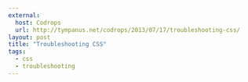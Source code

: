 ```yaml
---
external: 
  host: Codrops
  url: http://tympanus.net/codrops/2013/07/17/troubleshooting-css/
layout: post
title: "Troubleshooting CSS"
tags:
  - css
  - troubleshooting
---
```

